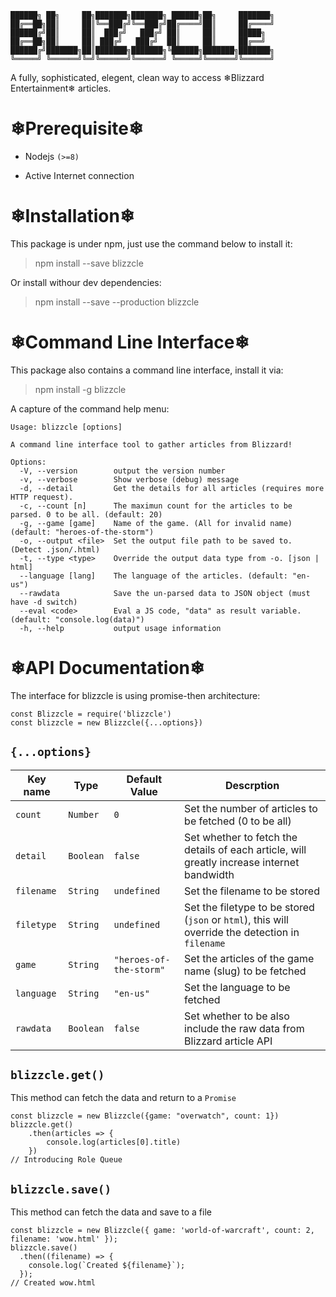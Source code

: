     ██████╗ ██╗     ██╗███████╗███████╗ ██████╗██╗     ███████╗
    ██╔══██╗██║     ██║╚══███╔╝╚══███╔╝██╔════╝██║     ██╔════╝
    ██████╔╝██║     ██║  ███╔╝   ███╔╝ ██║     ██║     █████╗  
    ██╔══██╗██║     ██║ ███╔╝   ███╔╝  ██║     ██║     ██╔══╝  
    ██████╔╝███████╗██║███████╗███████╗╚██████╗███████╗███████╗
    ╚═════╝ ╚══════╝╚═╝╚══════╝╚══════╝ ╚═════╝╚══════╝╚══════╝

A fully, sophisticated, elegent, clean way to access ❄Blizzard Entertainment❄ articles.

# ❄Prerequisite❄

- Nodejs `(>=8)`

- Active Internet connection

# ❄Installation❄

This package is under npm, just use the command below to install it:

 >npm install --save blizzcle

Or install withour dev dependencies:

 >npm install --save --production blizzcle 

# ❄Command Line Interface❄

This package also contains a command line interface, install it via:

 >npm install -g blizzcle

 A capture of the command help menu:

```
Usage: blizzcle [options]

A command line interface tool to gather articles from Blizzard!

Options:
  -V, --version        output the version number
  -v, --verbose        Show verbose (debug) message
  -d, --detail         Get the details for all articles (requires more HTTP request).
  -c, --count [n]      The maximun count for the articles to be parsed. 0 to be all. (default: 20)
  -g, --game [game]    Name of the game. (All for invalid name) (default: "heroes-of-the-storm")
  -o, --output <file>  Set the output file path to be saved to. (Detect .json/.html)
  -t, --type <type>    Override the output data type from -o. [json | html]
  --language [lang]    The language of the articles. (default: "en-us")
  --rawdata            Save the un-parsed data to JSON object (must have -d switch)
  --eval <code>        Eval a JS code, "data" as result variable. (default: "console.log(data)")
  -h, --help           output usage information
```

# ❄API Documentation❄

The interface for blizzcle is using promise-then architecture:

    const Blizzcle = require('blizzcle')
    const blizzcle = new Blizzcle({...options})

## `{...options}`

| Key name | Type  | Default Value  | Descrption |
|---|---|---|---|
`count` | `Number` | `0` | Set the number of articles to be fetched (0 to be all) |
`detail` | `Boolean` | `false` | Set whether to fetch the details of each article, will greatly increase internet bandwidth |
`filename` | `String` | `undefined` | Set the filename to be stored |
`filetype` | `String` | `undefined` | Set the filetype to be stored (`json` or `html`), this will override the detection in `filename` |
`game` | `String` | `"heroes-of-the-storm"` | Set the articles of the game name (slug) to be fetched |
`language` | `String` | `"en-us"` | Set the language to be fetched |
`rawdata` | `Boolean` | `false` | Set whether to be also include the raw data from Blizzard article API |

## `blizzcle.get()`

This method can fetch the data and return to a `Promise`

```
const blizzcle = new Blizzcle({game: "overwatch", count: 1})
blizzcle.get()
    .then(articles => {
        console.log(articles[0].title)
    })
// Introducing Role Queue
```

## `blizzcle.save()`

This method can fetch the data and save to a file

```
const blizzcle = new Blizzcle({ game: 'world-of-warcraft', count: 2, filename: 'wow.html' });
blizzcle.save()
  .then((filename) => {
    console.log(`Created ${filename}`);
  });
// Created wow.html
```